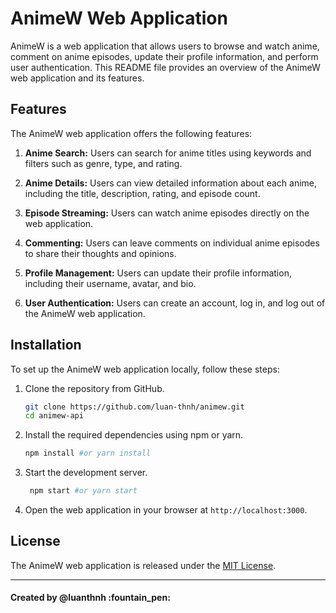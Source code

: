 # AnimeW Web Application

AnimeW is a web application that allows users to browse and watch anime, comment on anime episodes, update their profile information, and perform user authentication. This README file provides an overview of the AnimeW web application and its features.

## Features

The AnimeW web application offers the following features:

1. **Anime Search:** Users can search for anime titles using keywords and filters such as genre, type, and rating.

2. **Anime Details:** Users can view detailed information about each anime, including the title, description, rating, and episode count.

3. **Episode Streaming:** Users can watch anime episodes directly on the web application.

4. **Commenting:** Users can leave comments on individual anime episodes to share their thoughts and opinions.

5. **Profile Management:** Users can update their profile information, including their username, avatar, and bio.

6. **User Authentication:** Users can create an account, log in, and log out of the AnimeW web application.

## Installation

To set up the AnimeW web application locally, follow these steps:

1. Clone the repository from GitHub.

   ```sh
   git clone https://github.com/luan-thnh/animew.git
   cd animew-api
   ```

2. Install the required dependencies using npm or yarn.

   ```sh
   npm install #or yarn install
   ```

3. Start the development server.

   ```sh
    npm start #or yarn start
   ```

4. Open the web application in your browser at `http://localhost:3000`.

## License

The AnimeW web application is released under the [MIT License](LICENSE).

---

<h4>Created by @luanthnh :fountain_pen:</h4>
